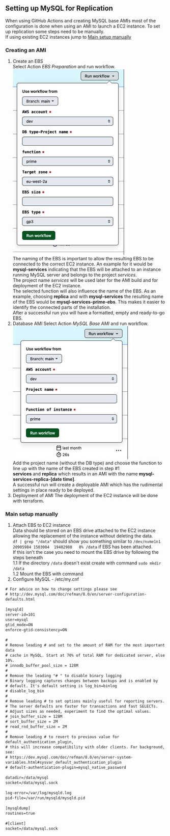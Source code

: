 ## Setting up MySQL for Replication
When using GitHub Actions and creating MySQL base AMIs most of the configuration is done when using an AMI to launch a EC2 instance. To set up replication some steps need to be manually. \
If using existing EC2 instances jump to [Main setup manually](#Main-setup-manually)
### Creating an AMI
1. Create an EBS \
Select Action _EBS Preparation_ and run workflow. \
![ebs-preparation.png](documentation%2Fimages%2Febs-preparation.png) \
The naming of the EBS is important to allow the resulting EBS to be connected to the correct EC2 instance. An example for it would be __mysql-services__ indicating that the EBS will be attached to an instance running MySQL server and belongs to the project _services_. \
The project name _services_ will be used later for the AMI build and for deployment of the EC2 instance. \
The selected function will also influence the name of the EBS. As an example, choosing __replica__ and with __mysql-services__ the resulting name of the EBS would be __mysql-services-prime-ebs__.
This makes it easier to identify the connected parts of the installation. \
After a successful run you will have a formatted, empty and ready-to-go EBS.
2. Database AMI
Select Action _MySQL Base AMI_ and run workflow. \
![ami-mysql-action-1.png](documentation%2Fimages%2Fami-mysql-action-1.png) \
Add the project name (without the DB type) and choose the function to line up with the name of the EBS created in step #1 \
__services__ and __replica__ which results in an AMI with the name __mysql-services-replica-[date time]__. \
A successful run will create a deployable AMI which has the rudimental settings in place ready to be deployed.
3. Deployment of AMI
The deployment of the EC2 instance will be done with terraform.
### Main setup manually
1. Attach EBS to EC2 instance \
Data should be stored on an EBS drive attached to the EC2 instance allowing the replacement of the instance without deleting the data. \
``` df | grep "/data" ``` should show you something similar to ``` /dev/nvme1n1      20905984 1503004  19402980   8% /data ``` if EBS has been attached. \
If this isn't the case you need to mount the EBS drive by following the steps beneath \
1.1 If the directory ``` /data ``` doesn't exist create with command ``` sudo mkdir /data ``` \
1.2 Mount the EBS with command 
2. Configure MySQL - /etc/my.cnf
```
# For advice on how to change settings please see
# http://dev.mysql.com/doc/refman/8.0/en/server-configuration-defaults.html

[mysqld]
server-id=101
user=mysql
gtid_mode=ON
enforce-gtid-consistency=ON

#
# Remove leading # and set to the amount of RAM for the most important data
# cache in MySQL. Start at 70% of total RAM for dedicated server, else 10%.
# innodb_buffer_pool_size = 128M
#
# Remove the leading "# " to disable binary logging
# Binary logging captures changes between backups and is enabled by
# default. It's default setting is log_bin=binlog
# disable_log_bin
#
# Remove leading # to set options mainly useful for reporting servers.
# The server defaults are faster for transactions and fast SELECTs.
# Adjust sizes as needed, experiment to find the optimal values.
# join_buffer_size = 128M
# sort_buffer_size = 2M
# read_rnd_buffer_size = 2M
#
# Remove leading # to revert to previous value for default_authentication_plugin,
# this will increase compatibility with older clients. For background, see:
# https://dev.mysql.com/doc/refman/8.0/en/server-system-variables.html#sysvar_default_authentication_plugin
# default-authentication-plugin=mysql_native_password

datadir=/data/mysql
socket=/data/mysql.sock

log-error=/var/log/mysqld.log
pid-file=/var/run/mysqld/mysqld.pid

[mysqldump]
routines=true

#[client]
socket=/data/mysql.sock
```
